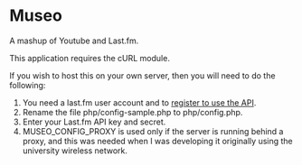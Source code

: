 Museo
=====

A mashup of Youtube and Last.fm.

This application requires the cURL module.

If you wish to host this on your own server, then you will need to do the following:


1. You need a last.fm user account and to [register to use the API](http://www.last.fm/api/account/create).
2. Rename the file php/config-sample.php to php/config.php.
3. Enter your Last.fm API key and secret.
4. MUSEO_CONFIG_PROXY is used only if the server is running behind a proxy, and this was needed when I was developing it originally using the university wireless network.

